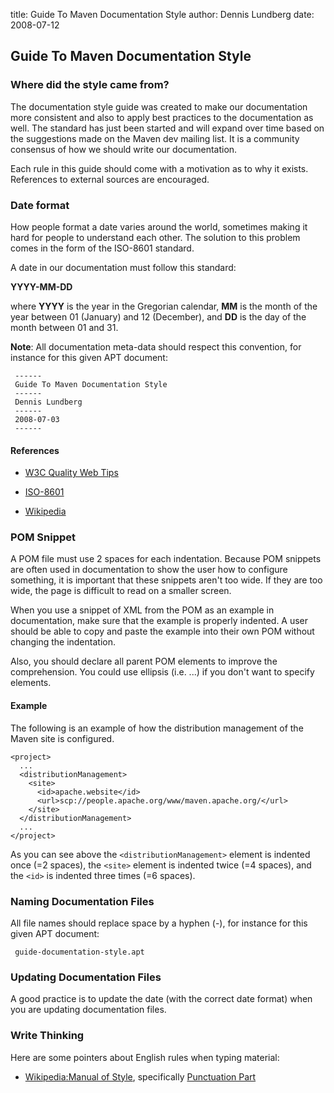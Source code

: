 title: Guide To Maven Documentation Style
author: Dennis Lundberg
date: 2008-07-12

<!--
Licensed to the Apache Software Foundation (ASF) under one
or more contributor license agreements.  See the NOTICE file
distributed with this work for additional information
regarding copyright ownership.  The ASF licenses this file
to you under the Apache License, Version 2.0 (the
"License"); you may not use this file except in compliance
with the License.  You may obtain a copy of the License at

    http://www.apache.org/licenses/LICENSE-2.0

Unless required by applicable law or agreed to in writing,
software distributed under the License is distributed on an
"AS IS" BASIS, WITHOUT WARRANTIES OR CONDITIONS OF ANY
KIND, either express or implied.  See the License for the
specific language governing permissions and limitations
under the License.
-->

## Guide To Maven Documentation Style


### Where did the style came from?


 The documentation style guide was created to make our documentation more consistent and also to apply best practices to the documentation as well. The standard has just been started and will expand over time based on the suggestions made on the Maven dev mailing list. It is a community consensus of how we should write our documentation.


 Each rule in this guide should come with a motivation as to why it exists. References to external sources are encouraged.



### Date format


 How people format a date varies around the world, sometimes making it hard for people to understand each other. The solution to this problem comes in the form of the ISO-8601 standard.


 A date in our documentation must follow this standard:


 **YYYY-MM-DD**


 where **YYYY** is the year in the Gregorian calendar, **MM** is the month of the year between 01 (January) and 12 (December), and **DD** is the day of the month between 01 and 31.


 **Note**: All documentation meta-data should respect this convention, for instance for this given APT document:



```
 ------
 Guide To Maven Documentation Style
 ------
 Dennis Lundberg
 ------
 2008-07-03
 ------
```

#### References



 - [W3C Quality Web Tips](http://www.w3.org/QA/Tips/iso-date)

 - [ISO-8601](http://www.iso.org/iso/iso_catalogue/catalogue_tc/catalogue_detail.htm?csnumber=26780)

 - [Wikipedia](http://en.wikipedia.org/wiki/ISO_8601)


<!--  NOTE: Add more rules here. Follow the heading style of the rule above. -->


### POM Snippet


 A POM file must use 2 spaces for each indentation. Because POM snippets are often used in documentation to show the user how to configure something, it is important that these snippets aren't too wide. If they are too wide, the page is difficult to read on a smaller screen.


 When you use a snippet of XML from the POM as an example in documentation, make sure that the example is properly indented. A user should be able to copy and paste the example into their own POM without changing the indentation.


 Also, you should declare all parent POM elements to improve the comprehension. You could use ellipsis (i.e. ...) if you don't want to specify elements.


#### Example


 The following is an example of how the distribution management of the Maven site is configured.



```
<project>
  ...
  <distributionManagement>
    <site>
      <id>apache.website</id>
      <url>scp://people.apache.org/www/maven.apache.org/</url>
    </site>
  </distributionManagement>
  ...
</project>
```

 As you can see above the `<distributionManagement>` element is indented once (=2 spaces), the `<site>` element is indented twice (=4 spaces), and the `<id>` is indented three times (=6 spaces).




### Naming Documentation Files


 All file names should replace space by a hyphen (-), for instance for this given APT document:



```
 guide-documentation-style.apt
```


### Updating Documentation Files


 A good practice is to update the date (with the correct date format) when you are updating documentation files.



### Write Thinking


 Here are some pointers about English rules when typing material:



 - [Wikipedia:Manual of Style](https://en.wikipedia.org/wiki/Wikipedia:Manual_of_Style), specifically [Punctuation Part](https://en.wikipedia.org/wiki/Wikipedia:Manual_of_Style#Punctuation)



